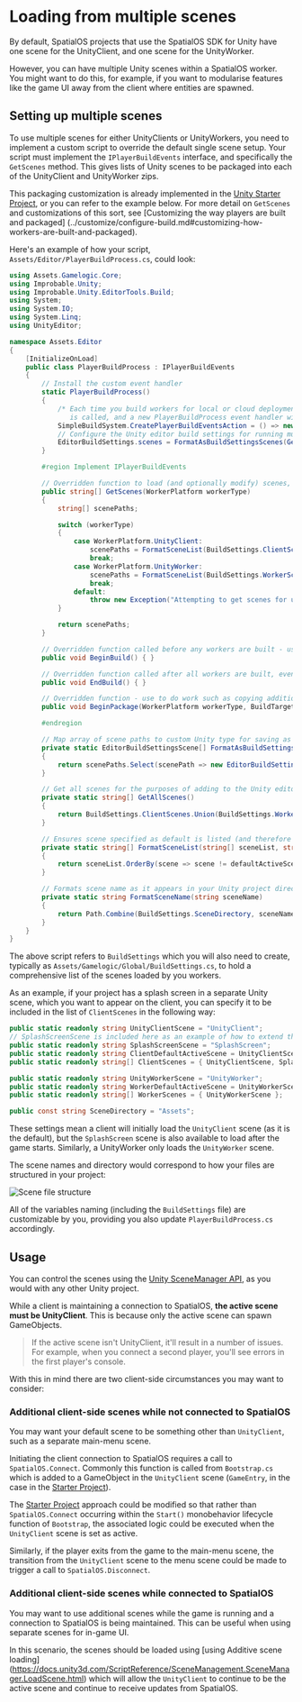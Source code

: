 # Loading from multiple scenes

By default, SpatialOS projects that use the SpatialOS SDK for Unity have one scene for the UnityClient, and one scene for the UnityWorker.

However, you can have multiple Unity scenes within a SpatialOS worker. You might want to do this, for example, if you want
to modularise features like the game UI away from the client where entities are spawned.

## Setting up multiple scenes

To use multiple scenes for either UnityClients or UnityWorkers, you need to implement a custom script to override the default
single scene setup. Your script must implement the `IPlayerBuildEvents` interface, and specifically the `GetScenes` method. This
gives lists of Unity scenes to be packaged into each of the UnityClient and UnityWorker zips.

This packaging customization is already implemented in the [Unity Starter Project](https://github.com/spatialos/starterproject/tree/master), or you
can refer to the example below. For more detail on `GetScenes` and customizations of this sort, see
[Customizing the way players are built and packaged] (../customize/configure-build.md#customizing-how-workers-are-built-and-packaged).

Here's an example of how your script, `Assets/Editor/PlayerBuildProcess.cs`, could look:

```csharp
using Assets.Gamelogic.Core;
using Improbable.Unity;
using Improbable.Unity.EditorTools.Build;
using System;
using System.IO;
using System.Linq;
using UnityEditor;

namespace Assets.Editor
{
    [InitializeOnLoad]
    public class PlayerBuildProcess : IPlayerBuildEvents
    {
        // Install the custom event handler
        static PlayerBuildProcess()
        {
            /* Each time you build workers for local or cloud deployments, SimpleBuildSystem.CreatePlayerBuildEventsAction
               is called, and a new PlayerBuildProcess event handler will be created */
            SimpleBuildSystem.CreatePlayerBuildEventsAction = () => new PlayerBuildProcess();
            // Configure the Unity editor build settings for running multiple scenes with the editor
            EditorBuildSettings.scenes = FormatAsBuildSettingsScenes(GetAllScenes());
        }

        #region Implement IPlayerBuildEvents

        // Overridden function to load (and optionally modify) scenes, then return an array of scene paths to be built into the worker
        public string[] GetScenes(WorkerPlatform workerType)
        {
            string[] scenePaths;

            switch (workerType)
            {
                case WorkerPlatform.UnityClient:
                    scenePaths = FormatSceneList(BuildSettings.ClientScenes, BuildSettings.ClientDefaultActiveScene);
                    break;
                case WorkerPlatform.UnityWorker:
                    scenePaths = FormatSceneList(BuildSettings.WorkerScenes, BuildSettings.WorkerDefaultActiveScene);
                    break;
                default:
                    throw new Exception("Attempting to get scenes for unrecognised worker platform");
            }

            return scenePaths;
        }

        // Overridden function called before any workers are built - use to do preliminary work such as saving scenes
        public void BeginBuild() { }

        // Overridden function called after all workers are built, even if errors occurred - use to clean up anything done in BeginBuild
        public void EndBuild() { }

        // Overridden function - use to do work such as copying additional files that need to be packaged with the worker
        public void BeginPackage(WorkerPlatform workerType, BuildTarget target, Config config, string packagePath) { }

        #endregion

        // Map array of scene paths to custom Unity type for saving as editor build settings
        private static EditorBuildSettingsScene[] FormatAsBuildSettingsScenes(string[] scenePaths)
        {
            return scenePaths.Select(scenePath => new EditorBuildSettingsScene(scenePath, true)).ToArray();
        }

        // Get all scenes for the purposes of adding to the Unity editor build settings
        private static string[] GetAllScenes()
        {
            return BuildSettings.ClientScenes.Union(BuildSettings.WorkerScenes).Select(FormatSceneName).ToArray();
        }

        // Ensures scene specified as default is listed (and therefore loaded) first
        private static string[] FormatSceneList(string[] sceneList, string defaultActiveScene)
        {
            return sceneList.OrderBy(scene => scene != defaultActiveScene).Select(FormatSceneName).ToArray();
        }

        // Formats scene name as it appears in your Unity project directory
        private static string FormatSceneName(string sceneName)
        {
            return Path.Combine(BuildSettings.SceneDirectory, sceneName) + ".unity";
        }
    }
}
```

The above script refers to `BuildSettings` which you will also need to create, typically as `Assets/Gamelogic/Global/BuildSettings.cs`,
to hold a comprehensive list of the scenes loaded by you workers.

As an example, if your project has a splash screen in a separate Unity scene, which you want to appear on the client, you can specify
it to be included in the list of `ClientScenes` in the following way:

```csharp
public static readonly string UnityClientScene = "UnityClient";
// SplashScreenScene is included here as an example of how to extend the most basic scene setup
public static readonly string SplashScreenScene = "SplashScreen";
public static readonly string ClientDefaultActiveScene = UnityClientScene;
public static readonly string[] ClientScenes = { UnityClientScene, SplashScreenScene };

public static readonly string UnityWorkerScene = "UnityWorker";
public static readonly string WorkerDefaultActiveScene = UnityWorkerScene;
public static readonly string[] WorkerScenes = { UnityWorkerScene };

public const string SceneDirectory = "Assets";
```

These settings mean a client will initially load the `UnityClient` scene (as it is the default), but the `SplashScreen` scene is
also available to load after the game starts. Similarly, a UnityWorker only loads the `UnityWorker` scene.

The scene names and directory would correspond to how your files are structured in your project:

![Scene file structure](../assets/scene-file-structure.png)

All of the variables naming (including the `BuildSettings` file) are customizable by you, providing you also update `PlayerBuildProcess.cs`
accordingly.

## Usage

You can control the scenes using the [Unity SceneManager API](https://docs.unity3d.com/ScriptReference/SceneManagement.SceneManager.html), as
you would with any other Unity project.

While a client is maintaining a connection to SpatialOS, **the active scene must be UnityClient**. This is because only the active scene can spawn GameObjects.

> If the active scene isn't UnityClient, it'll result in a number of issues. For example, when you connect a second player, you'll see errors in the first player's console.

With this in mind there are two client-side circumstances you may want to consider:

### Additional client-side scenes while not connected to SpatialOS

You may want your default scene to be something other than `UnityClient`, such as a separate main-menu scene.

Initiating the client connection to SpatialOS requires a call to `SpatialOS.Connect`. Commonly this function is called from `Bootstrap.cs`
which is added to a GameObject in the `UnityClient` scene (`GameEntry`, in the case in the [Starter Project](https://github.com/spatialos/starterproject/tree/master)).

The [Starter Project](https://github.com/spatialos/starterproject/tree/master) approach could be modified so that rather than `SpatialOS.Connect` occurring
within the `Start()` monobehavior lifecycle function of `Bootstrap`, the associated logic could be executed when the `UnityClient` scene
is set as active.

Similarly, if the player exits from the game to the main-menu scene, the transition from the `UnityClient` scene to the menu scene could be made to
trigger a call to `SpatialOS.Disconnect`.

### Additional client-side scenes while connected to SpatialOS

You may want to use additional scenes while the game is running and a connection to SpatialOS is being maintained. This can be useful when using
separate scenes for in-game UI.

In this scenario, the scenes should be loaded using [using Additive scene loading]
(https://docs.unity3d.com/ScriptReference/SceneManagement.SceneManager.LoadScene.html) which will allow the `UnityClient` to continue to be the
active scene and continue to receive updates from SpatialOS.
